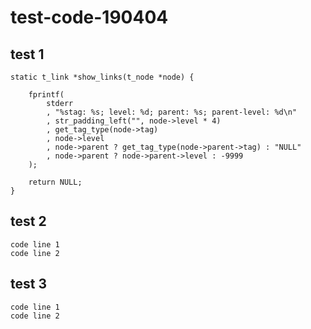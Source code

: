 # test-code-190404

## test 1

    static t_link *show_links(t_node *node) {

        fprintf(
            stderr
            , "%stag: %s; level: %d; parent: %s; parent-level: %d\n"
            , str_padding_left("", node->level * 4)
            , get_tag_type(node->tag)
            , node->level
            , node->parent ? get_tag_type(node->parent->tag) : "NULL"
            , node->parent ? node->parent->level : -9999
        );

        return NULL;
    }


## test 2

```
code line 1
code line 2
```


## test 3

```
code line 1
code line 2


